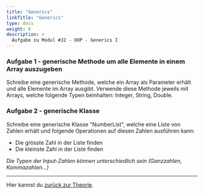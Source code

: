 ```yaml
---
title: "Generics"
linkTitle: "Generics"
type: docs
weight: 8
description: >
  Aufgabe zu Modul #J2 - OOP - Generics I
---
```


### Aufgabe 1 - generische Methode um alle Elemente in einem Array auszugeben

Schreibe eine generische Methode, welche ein Array als Parameter erhält und alle Elemente
im Array ausgibt.
Verwende diese Methode jeweils mit Arrays, welche folgende Typen beinhalten: Integer, String, Double.

### Aufgabe 2 - generische Klasse

Schreibe eine generische Klasse "NumberList", welche eine Liste von Zahlen erhält und folgende
Operationen auf diesen Zahlen ausführen kann:

- Die grösste Zahl in der Liste finden
- Die kleinste Zahl in der Liste finden

_Die Typen der Input-Zahlen können unterschiedlich sein (Ganzzahlen, Kommazahlen...)_

---

Hier kannst du [zurück zur Theorie](../../../../docs/java/j2-oop/12-java-generics).
